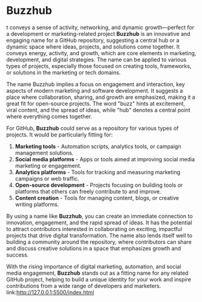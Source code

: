 # Buzzhub
t conveys a sense of activity, networking, and dynamic growth—perfect for a development or marketing-related project
**Buzzhub** is an innovative and engaging name for a GitHub repository, suggesting a central hub or a dynamic space where ideas, projects, and solutions come together. It conveys energy, activity, and growth, which are core elements in marketing, development, and digital strategies. The name can be applied to various types of projects, especially those focused on creating tools, frameworks, or solutions in the marketing or tech domains.

The name Buzzhub implies a focus on engagement and interaction, key aspects of modern marketing and software development. It suggests a place where collaboration, sharing, and growth are emphasized, making it a great fit for open-source projects. The word "buzz" hints at excitement, viral content, and the spread of ideas, while "hub" denotes a central point where everything comes together.

For GitHub, **Buzzhub** could serve as a repository for various types of projects. It would be particularly fitting for:
1. **Marketing tools** - Automation scripts, analytics tools, or campaign management solutions.
2. **Social media platforms** - Apps or tools aimed at improving social media marketing or engagement.
3. **Analytics platforms** - Tools for tracking and measuring marketing campaigns or web traffic.
4. **Open-source development** - Projects focusing on building tools or platforms that others can freely contribute to and improve.
5. **Content creation** - Tools for managing content, blogs, or creative writing platforms.

By using a name like **Buzzhub**, you can create an immediate connection to innovation, engagement, and the rapid spread of ideas. It has the potential to attract contributors interested in collaborating on exciting, impactful projects that drive digital transformation. The name also lends itself well to building a community around the repository, where contributors can share and discuss creative solutions in a space that emphasizes growth and success. 

With the rising importance of digital marketing, automation, and social media engagement, **Buzzhub** stands out as a fitting name for any related GitHub project, helping to build a unique identity for your work and inspire contributions from a wide range of developers and marketers.
link:http://127.0.0.1:5500/index.html

